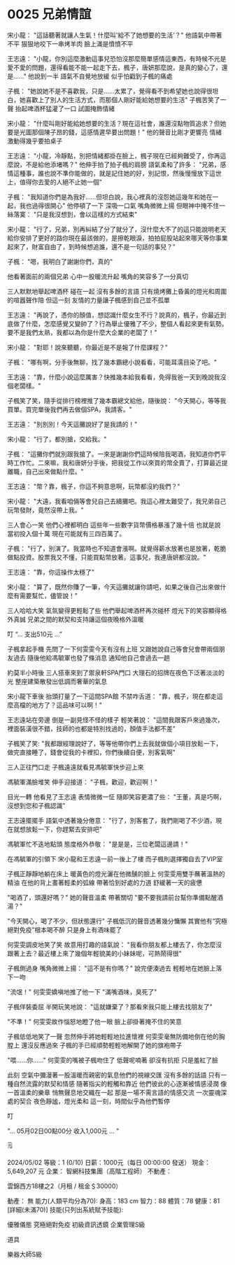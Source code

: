 # 0025 兄弟情誼

宋小龍：
"這話聽著就讓人生氣！什麼叫'給不了她想要的生活'？"
他語氣中帶著不平
狠狠地咬下一串烤羊肉
臉上滿是憤憤不平

王志遠：
"小龍，你別這麼激動這事兒恐怕沒那麼簡單感情這東西，有時候不光是愛不愛的問題，還得看能不能一起走下去，楓子，唐妍那麼說，是真的變心了，還是……"
他說到一半
語氣不自覺地放緩
似乎怕戳到子楓的痛處

子楓：
"她說她不是不喜歡我，只是……太累了，覺得看不到希望她也說得很坦白，她喜歡上了別人的生活方式，而那個人剛好能給她想要的生活"
子楓苦笑了一聲
抬起啤酒杯猛灌了一口
試圖掩飾情緒

宋小龍：
"什麼叫剛好能給她想要的生活？現在這社會，誰還沒點物質追求？但她要是光圖那個陳子昂的錢，這感情遲早要出問題！"
他的聲音比剛才更響亮
情緒激動得幾乎要拍桌子

王志遠：
"小龍，冷靜點，別把情緒都掛在臉上，楓子現在已經夠難受了，你再這麼說，不是給他添堵嗎？"
他伸手拍了拍子楓的肩膀
語氣柔和了許多：
"兄弟，感情這種事，誰也說不準你能做的，就是記住她的好，別記恨，然後慢慢放下這世上，值得你去愛的人絕不止她一個"

子楓：
"我知道你們是為我好……但坦白說，我心裡真的沒怨她這幾年和她在一起，我也過得很開心"
他停頓了一下
深吸一口氣
嘴角微微上揚
但眼神中掩不住一絲落寞：
"只是我沒想到，會以這樣的方式結束"

宋小龍：
"行了，兄弟，別再糾結了分了就分了，沒什麼大不了的這只能說明老天給你安排了更好的路你現在最該做的，是擦乾眼淚，拍拍屁股站起來哪天等你事業起來了，財富自由了，到時候想追誰，還不是一句話的事兒？"

子楓：
"嗯，我明白了謝謝你們，真的"

他看著面前的兩個兄弟
心中一股暖流升起
嘴角的笑容多了一分真切

三人默默地舉起啤酒杯
碰在一起
沒有多餘的言語
只有燒烤攤上昏黃的燈光和周圍的喧囂聲作陪
但這一刻
友情的力量讓子楓感到自己並不孤單

王志遠：
"再說了，憑你的顏值，想認識什麼女生不行？說真的，楓子，你最近到底做了什麼，怎麼感覺又變帥了？行為舉止優雅了不少，整個人看起來更有氣勢。要不是我們太熟，我都以為你是什麼大企業的老闆了！"

宋小龍：
"對耶！說來聽聽，你最近是不是報了什麼課程？"

子楓：
"哪有啊，分手後無聊，找了幾本霸總小說看看，可能耳濡目染了吧。"

王志遠：
"靠，什麼小說這麼厲害？快推幾本給我看看，免得我爸一天到晚說我沒個老闆樣。"

子楓笑了笑，隨手從排行榜裡推了幾本霸總文給他，隨後說：
"今天開心，等等我買單。買完單後我們再去做個SPA，我請客。"

王志遠：
"別別別！今天這攤說好了是我請的！"

宋小龍：
"行了，都別搶，交給我。"

子楓：
"這攤你們就別跟我搶了。一來是謝謝你們這時候陪我喝酒，我知道你們平時工作忙。二來嘛，我和唐妍分手後，把我從工作以來買的幣全賣了，打算最近提離職，自己出來做點什麼。"

王志遠：
"幣？靠，楓子，你這不夠意思啊，玩幣都沒約我們？"

宋小龍：
"大遠，我看咱倆等會兒自己去續攤吧。我這心裡太難受了，我兄弟自己玩幣發財，竟然沒帶上我。"

三人會心一笑
他們心裡都明白
這些年一些數字貨幣價格暴漲了幾十倍
也就是說
當初投入個十萬
現在可能就有三四百萬了。

子楓：
"行了，別演了。我當時也不知道會漲啊。就覺得薪水放著也是放著，乾脆做點投資。股票我又不懂，只能買點幣放著。這事兒，我連唐妍都沒說。"

王志遠：
"靠，你這操作太穩了"

宋小龍：
"算了，既然你賺了一筆，今天這攤就讓你請吧，如果之後自己出來做什麼有需要幫忙，儘管說！"

三人哈哈大笑
氣氛變得更輕鬆了些
他們舉起啤酒杯再次碰杯
燈光下的笑容顯得格外真誠
兄弟之間的默契和支持讓這個夜晚格外溫暖

叮
“… 支出510元 …”

子楓拿起手機
先問了一下何雯雯今天有沒有上班
又跟她說自己等會兒會帶兩個朋友過去
隨後他給馮毓軍也發了條消息
通知他自己會過去一趟

約莫半小時後
三人搭車來到了禦泉軒SPA門口
大理石的招牌在夜色下泛著淡淡的光
整座建築散發出低調而奢華的氣息

宋小龍下車後
抬頭打量了一下這間SPA館
不禁咋舌道：
"靠，楓子，現在都走這麼高檔的地方了？這品味可以啊！"

王志遠站在旁邊
倒是一副見怪不怪的樣子
輕笑著說：
"這間我跟客戶來過幾次，裡面裝潢很不錯，技師的也都是特別找過的，顏值手法都不差"

子楓笑了笑:
"我都跟經理說好了，等等他帶你們上去我就做個小項目放鬆一下，做完直接睡了，錢會從我的卡裡扣，你們後續自便，別客氣啊"

三人正往門口走
子楓遠遠就看見馮毓軍快步迎上來

馮毓軍滿臉堆笑
伸手迎接道：
"子楓，歡迎，歡迎啊！"

目光一轉
他看見了王志遠
表情微微一怔
隨即笑容更濃了些：
"王董，真是巧啊，沒想到您和子楓認識"

王志遠擺擺手
語氣中透著幾分倦意：
"行了，別客套了，我們剛喝了不少酒，現在就想放鬆一下，你趕緊去安排吧"

馮毓軍忙不迭地點頭
態度格外恭敬：
"是是是，三位老闆這邊請！"

在馮毓軍的引領下
宋小龍和王志遠一前一後上了樓
而子楓則選擇獨自去了VIP室

子楓正靜靜地躺在床上
暖黃色的燈光灑在他微醺的臉上
何雯雯用雙手蘸著溫熱的精油
在他的背上畫著輕柔的弧線
帶著恰到好處的力道
舒緩著一天的疲憊

"喝酒了，頭還好嗎？"
她的聲音溫柔
帶著關切
"要不要我請前台幫你準備點醒酒湯？"

"今天開心，喝了不少，但狀態還行"
子楓低沉的聲音透著幾分慵懶
其實他有”究極絕對免疫”根本喝不醉
只是身上有酒味罷了

何雯雯調皮地笑了笑
故意用打趣的語氣說：
"我看你朋友都上樓去了，你怎麼沒跟著上去？最近樓上來了幾個年輕貌美的小妹妹呢，可熱鬧得很"

子楓側過身
嘴角微微上揚：
"這不是有你嗎？"
說完便湊過去
輕輕地在她臉上落下一吻

"流氓！"
何雯雯嬌嗔地推了他一下
"滿嘴酒味，臭死了"

子楓佯裝委屈
半開玩笑地說：
"這就嫌棄了？那看來我只能上樓去找朋友了"

"不準！"
何雯雯故作惱怒地瞪了他一眼
臉上卻掛著掩不住的笑意

子楓低低地笑了一聲
忽然伸手將她輕輕地拉進懷裡
何雯雯毫無防備地倒在他的胸膛上
還沒反應過來
子楓的手已經順勢輕輕地解開了她的旗袍帶子

"喂……你……"
何雯雯的嘴被子楓吻住了
低聲呢喃著
卻沒有抗拒
只是羞紅了臉

此刻
空氣中彌漫著一股溫暖而親密的氣息他們的視線交匯
沒有多餘的話語
只有一種自然流露的默契和情感
隨著指尖的輕觸和靠近
他們彼此的心逐漸被情感浸潤
像一首溫柔的樂章
悄無聲息地交織在一起
那是一場不需言語的情感交流
一次靈魂深處的契合
夜色靜謐，燈光柔和
這一刻，時間似乎為他們暫停

叮

"… 05月02日00點00分 收入1,000元 … "

<aside>
🗒️

2024/05/02
等級：1 (0/10)
日薪：1000元（每日 00:00:00 發送）
現金：5,649,207 元
企業： 智網科技集團（高階工程師）
不動產：

雲錦西方18樓之2（月租 / 租金＄30000）

動產： 無
能力(人類平均分為70):
身高：183 cm
智力：88
體質：78
健康：81
[詳細(未滿70)]
技能(只列出系統賦予技能):

優雅儀態
究極絕對免疫
初級資訊透鏡
企業管理S級

道具

樂器大師S級

</aside>